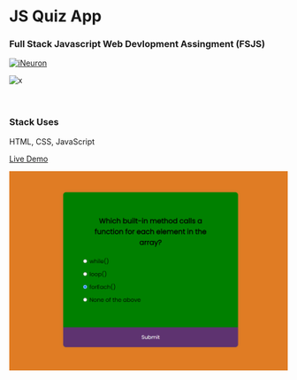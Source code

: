 # JS Quiz App

### Full Stack Javascript Web Devlopment Assingment (FSJS) 

[![iNeuron](https://img.shields.io/badge/iNeuron-FSJS_Course-blue.svg)](https://ineuron.ai/)

![x](https://img.shields.io/badge/Hitesh-Choudhary-brightgreen.svg)
<br>
<br>
<br>

### Stack Uses

HTML, CSS, JavaScript

[Live Demo](https://zeeshanjsquiz.netlify.app/)


![alt text](./Image/output.png)

